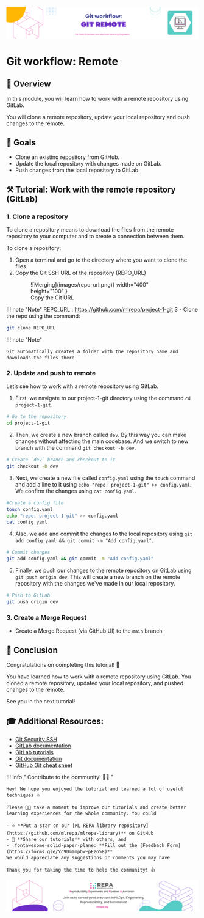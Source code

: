 ![Untitled](images/3-git-remote.png)


# Git workflow: Remote

## 👀 Overview
In this module, you will learn how to work with a remote repository using GitLab.

You will clone a remote repository, update your local repository and push changes to the remote.


## 🎯 Goals
- Clone an existing repository from GitHub.
- Update the local repository with changes made on GitLab.
- Push changes from the local repository to GitLab.

## **⚒️ Tutorial: Work with the remote repository (GitLab)**

### **1. Clone a repository**

To clone a repository means to download the files from the remote repository to your computer and to create a connection between them.

To clone a repository:

1. Open a terminal and go to the directory where you want to clone the files
2. Copy the Git SSH URL of the repository (REPO_URL)
    <figure markdown>
    ![Merging](images/repo-url.png){ width="400" height="100" }
        <figcaption>
        Copy the Git URL
        </figcaption>
    </figure>

!!! note "Note"
    REPO_URL : https://github.com/mlrepa/project-1-git
3 - Сlone the repo using the command:

```bash 
git clone REPO_URL 
```

!!! note "Note"

    Git automatically creates a folder with the repository name and downloads the files there.



### **2. Update and push to remote**

Let’s see how to work with a remote repository using GitLab.

1. First, we navigate to our project-1-git directory using the command `cd project-1-git`.
   
```bash 
# Go to the repository 
cd project-1-git 
```
2. Then, we create a new branch called `dev`. By this way you can make changes without affecting the main codebase. And we switch to new branch with the command `git checkout -b dev`.
   
```bash 
# Create `dev` branch and checkout to it
git checkout -b dev
```
3. Next, we create a new file called `config.yaml` using the `touch` command and add a line to it using `echo "repo: project-1-git" >> config.yaml`. We confirm the changes using `cat config.yaml`.
 
```bash 
#Create a config file 
touch config.yaml 
echo "repo: project-1-git" >> config.yaml
cat config.yaml
```
4. Also, we add and commit the changes to the local repository using `git add config.yaml && git commit -m "Add config.yaml"`.
   
```bash 
# Commit changes
git add config.yaml && git commit -m "Add config.yaml"
```
5. Finally, we push our changes to the remote repository on GitLab using `git push origin dev`. This will create a new branch on the remote repository with the changes we've made in our local repository.
```bash 
# Push to GitLab 
git push origin dev
``` 

### **3. Create a Merge Request**

- Create a Merge Request (via GitHub UI) to the `main` branch

## 🏁 Conclusion

Congratulations on completing this tutorial! 🥳

You have learned how to work with a remote repository using GitLab. You cloned a remote repository, updated your local repository, and pushed changes to the remote.

See you in the next tutorial!

## **🎓 Additional Resources:**

- [Git Security SSH](https://www.w3schools.com/git/git_security_ssh.asp?remote=github)
- [GitLab documentation](https://docs.gitlab.com/)
- [GitLab tutorials](https://docs.gitlab.com/ee/gitlab-basics/)
- [Git documentation](https://git-scm.com/doc)
- [GitHub Git cheat sheet](https://github.github.com/training-kit/downloads/github-git-cheat-sheet/)

!!! info " Contribute to the community! 🙏🏻 "

    Hey! We hope you enjoyed the tutorial and learned a lot of useful techniques 🔥 
    
    Please 🙏🏻 take a moment to improve our tutorials and create better learning experiences for the whole community. You could

    - ⭐ **Put a star on our [ML REPA library repository](https://github.com/mlrepa/mlrepa-library)** on GitHub 
    - 📣 **Share our tutorials** with others, and
    - :fontawesome-solid-paper-plane: **Fill out the [Feedback Form](https://forms.gle/Yc9DmampbwFpEzo58)**
    We would appreciate any suggestions or comments you may have

    Thank you for taking the time to help the community! 👍

![Untitled](images/footer.png)
